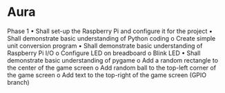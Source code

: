 # Aura
Phase 1
•	Shall set-up the Raspberry Pi and configure it for the project
•	Shall demonstrate basic understanding of Python coding
         o	 Create simple unit conversion program
•	Shall demonstrate basic understanding of Raspberry Pi I/O
         o	Configure LED on breadboard
         o	Blink LED
•	Shall demonstrate basic understanding of pygame
         o	Add a random rectangle to the center of the game screen
         o	Add random ball to the top-left corner of the game screen
         o	Add text to the top-right of the game screen
(GPIO branch)
